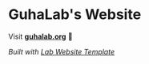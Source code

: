 
# GuhaLab's Website

Visit **[guhalab.org](http://guhalab.org)** 🚀

_Built with [Lab Website Template](https://greene-lab.gitbook.io/lab-website-template-docs)_

